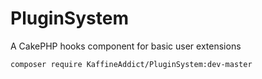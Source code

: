 # PluginSystem
A CakePHP hooks component for basic user extensions

```
composer require KaffineAddict/PluginSystem:dev-master
```

